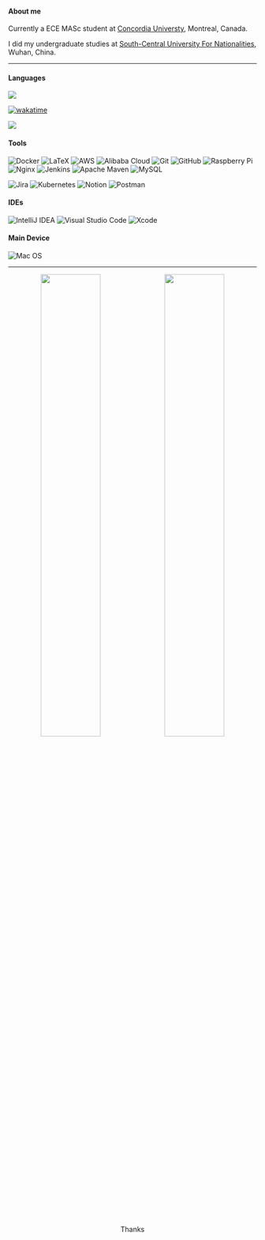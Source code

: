 
#### About me
Currently a ECE MASc student at [Concordia Universty](https://www.concordia.ca/), Montreal, Canada.

I did my undergraduate studies at [South-Central University For Nationalities](http://www.scuec.edu.cn/s/1/t/560/main.htm), Wuhan, China.

----

#### Languages

<p align="left"><img src="https://github-readme-stats.vercel.app/api/top-langs/?username=youyinnn&hide=HTML&langs_count=20&layout=compact&theme=calm"></p>

<!-- ![Java](https://img.shields.io/badge/-java-black?style=flat-square&logo=java)
![JavaScript](https://img.shields.io/badge/-JavaScript-black?style=flat-square&logo=javascript)
![Nodejs](https://img.shields.io/badge/-Nodejs-black?style=flat-square&logo=Node.js)
![Python](https://img.shields.io/badge/-Python-black?style=flat-square&logo=Python)
![Latex](https://img.shields.io/badge/-Latex-black?style=flat-square&logo=overleaf)

![HTML5](https://img.shields.io/badge/-HTML5-black?style=flat-square&logo=html5&logoColor=white)
![CSS3](https://img.shields.io/badge/-CSS3-black?style=flat-square&logo=css3)
![Bootstrap](https://img.shields.io/badge/-Bootstrap-563D7C?style=flat-square&logo=bootstrap) -->

[![wakatime](https://wakatime.com/badge/user/71877d58-88ba-4a68-934f-ddcc654b5da0.svg)](https://wakatime.com/@71877d58-88ba-4a68-934f-ddcc654b5da0)
<!--START_SECTION:waka-->

<!--END_SECTION:waka-->

![](https://github-readme-stats.vercel.app/api/wakatime?username=youyinnn&theme=calm&langs_count=6&hide=other&layout=compact&custom_title=All%20the%20Times)

#### Tools

<!-- https://github.com/Ileriayo/markdown-badges -->
  
![Docker](https://img.shields.io/badge/-Docker-black?style=flat-square&logo=docker)
![LaTeX](https://img.shields.io/badge/latex-%23008080.svg?style=flat-square&logo=latex&logoColor=white)
![AWS](https://img.shields.io/badge/AWS-%23FF9900.svg?style=flat-square&logo=amazon-aws&logoColor=white)
![Alibaba Cloud](https://img.shields.io/badge/Alibaba%20Cloud-232F7E?style=flat-square&logo=alibaba-cloud)
![Git](https://img.shields.io/badge/git-%23F05033.svg?style=flat-square&logo=git&logoColor=white)
![GitHub](https://img.shields.io/badge/github-%23121011.svg?style=flat-square&logo=github&logoColor=white)
![Raspberry Pi](https://img.shields.io/badge/-RaspberryPi-C51A4A?style=flat-square&logo=Raspberry-Pi)
![Nginx](https://img.shields.io/badge/nginx-%23009639.svg?style=flat-square&logo=nginx&logoColor=white)
![Jenkins](https://img.shields.io/badge/jenkins-%232C5263.svg?style=flat-square&logo=jenkins&logoColor=white)
![Apache Maven](https://img.shields.io/badge/Apache%20Maven-C71A36?style=flat-square&logo=Apache%20Maven&logoColor=white)
![MySQL](https://img.shields.io/badge/mysql-%2300f.svg?style=flat-square&logo=mysql&logoColor=white)

![Jira](https://img.shields.io/badge/jira-%230A0FFF.svg?style=flat-square&logo=jira&logoColor=white)
![Kubernetes](https://img.shields.io/badge/kubernetes-%23326ce5.svg?style=flat-square&logo=kubernetes&logoColor=white)
![Notion](https://img.shields.io/badge/Notion-%23000000.svg?style=flat-square&logo=notion&logoColor=white)
![Postman](https://img.shields.io/badge/Postman-FF6C37?style=flat-square&logo=postman&logoColor=white)

#### IDEs

![IntelliJ IDEA](https://img.shields.io/badge/IntelliJIDEA-000000.svg?style=flat-square&logo=intellij-idea&logoColor=white)
![Visual Studio Code](https://img.shields.io/badge/Visual%20Studio%20Code-0078d7.svg?style=flat-square&logo=visual-studio-code&logoColor=white)
![Xcode](https://img.shields.io/badge/Xcode-007ACC?style=flat-square&logo=Xcode&logoColor=white)

#### Main Device

![Mac OS](https://img.shields.io/badge/mac%20os-000000?style=flat-square&logo=macos&logoColor=F0F0F0)


----

<p align="center">
  <img width="49%" src="https://github-readme-stats.vercel.app/api?username=youyinnn&include_all_commits=true&count_private=true&show_icons=true&theme=panda" />
  <img width="49%" src="https://github-readme-streak-stats.herokuapp.com/?user=youyinnn&theme=vue-dark&hide_border=true" />
</p>
<!-- <p align="left"><img src="https://github-readme-stats.vercel.app/api?username=youyinnn&show_icons=true&theme=panda"></p> -->


<p align="center">Thanks</p>
 
